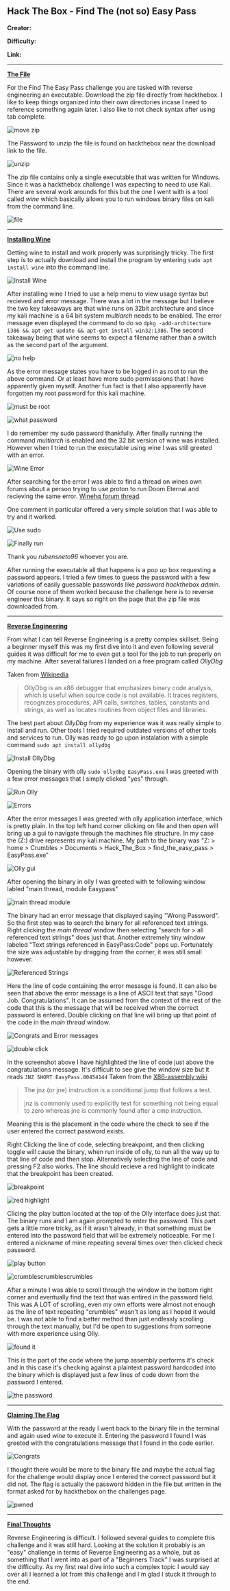 ## **Hack The Box - Find The (not so) Easy Pass**

**Creator:** 

**Difficulty:**

**Link:** 

---


<ins>**The File**</ins>

For the Find The Easy Pass challenge you are tasked with reverse engineering an executable. Download the zip file directly from hackthebox. I like to keep things organized into their own directories incase I need to reference something again later. I also like to not check syntax after using tab complete.

![move zip](/docs/assets/images/HTB/easypass/easypass01.png)

The Password to unzip the file is found on hackthebox near the download link to the file.

![unzip](/docs/assets/images/HTB/easypass/easypass02.png)

The zip file contains only a single executable that was written for Windows. Since it was a hackthebox challenge I was expecting to need to use Kali. There are several work arounds for this but the one I went with is a tool called *wine* which basically allows you to run windows binary files on kali from the command line.

![file](/docs/assets/images/HTB/easypass/easypass03.png)

---


<ins>**Installing Wine**</ins>

Getting wine to install and work properly was surprisingly tricky. The first step is to actually download and install the program by entering `sudo apt install wine` into the command line.

![Install Wine](/docs/assets/images/HTB/easypass/easypass04.png)

After installing wine I tried to use a help menu to view usage syntax but recieved and error message. There was a lot in the message but I believe the two key takeaways are that wine runs on 32bit architecture and since my kali machine is a 64 bit system *multiarch* needs to be enabled. The error message even displayed the command to do so `dpkg -add-architecture i386 && apt-get update && apt-get install win32:i386`. The second takeaway being that wine seems to expect a filename rather than a switch as the second part of the argument. 

![no help](/docs/assets/images/HTB/easypass/easypass05.png)

As the error message states you have to be logged in as root to run the above command. Or at least have more sudo permisssions that I have apparently given myself. Another fun fact is that I also apparently have forgotten my root password for this kali machine.

![must be root ](/docs/assets/images/HTB/easypass/easypass06.png)

![what password](/docs/assets/images/HTB/easypass/easypass07.png)

I do remember my sudo password thankfully. After finally running the command *multiarch* is enabled and the 32 bit version of wine was installed. However when I tried to run the executable using wine I was still greeted with an error.

![Wine Error](/docs/assets/images/HTB/easypass/easypass08.png)

After searching for the error I was able to find a thread on wines own forums about a person trying to use proton to run Doom Eternal and recieving the same error. [Winehq forum thread](https://forum.winehq.org/viewtopic.php?t=34517).

One comment in particular offered a very simple solution that I was able to try and it worked. 

![Use sudo](/docs/assets/images/HTB/easypass/easypass09.png)

![Finally run](/docs/assets/images/HTB/easypass/easypass10.png)

Thank you *rubensneto96* whoever you are.

After running the executable all that happens is a pop up box requesting a password appears. I tried a few times to guess the password with a few variations of easily guessable passwords like *password* *hackthebox* *admin*. Of course none of them worked because the challenge here is to reverse engineer this binary. It says so right on the page that the zip file was downloaded from.

---


<ins>**Reverse Engineering**</ins>

From what I can tell Reverse Engineering is a pretty complex skillset. Being a beginner myself this was my first dive into it and even following several guides it was difficult for me to even get a tool for the job to run properly on my machine. After several failures I landed on a free program called *OllyDbg*

Taken from [Wikipedia]()

>OllyDbg is an x86 debugger that emphasizes binary code analysis, which is useful when source code is not available. It traces registers, recognizes procedures, API calls, switches, tables, constants and strings, as well as locates routines from object files and libraries.

The best part about *OllyDbg* from my experience was it was really simple to install and run. Other tools I tried required outdated versions of other tools and services to run. Olly was ready to go upon instalation with a simple command
`sudo apt install ollydbg`

![Install OllyDbg](/docs/assets/images/HTB/easypass/easypass11.png)

Opening the binary with olly `sudo ollydbg EasyPass.exe` I was greeted with a few error messages that I simply clicked "yes" through.

![Run Olly](/docs/assets/images/HTB/easypass/easypass12.png)

![Errors](/docs/assets/images/HTB/easypass/easypass13.png)

After the error messages I was greeted with olly application interface, which is pretty plain. In the top left hand corner clicking on file and then open will bring up a gui to navigate through the machines file structure. In my case the (Z:) drive represents my kali machine. My path to the binary was "Z: > home > Crumbles > Documents > Hack_The_Box > find_the_easy_pass > EasyPass.exe"

![Olly gui](/docs/assets/images/HTB/easypass/easypass14.png)

After opening the binary in olly I was greeted with te following window labled "main thread, module Easypass"

![main thread module](/docs/assets/images/HTB/easypass/easypass15.png)

The binary had an error message that displayed saying "Wrong Password". So the first step was to search the binary for all referenced text strings. Right clicking the *main thread* window then selecting "search for > all referenced text strings" does just that. Another extremely tiny window labeled "Text strings referenced in EasyPass:Code" pops up. Fortunately the size was adjustable by dragging from the corner, it was still small however.

![Referenced Strings](/docs/assets/images/HTB/easypass/easypass16.png)

Here the line of code containing the error mesasge is found. It can also be seen that above the error message is a line of ASCII text that says "Good Job. Congratulations". It can be assumed from the context of the rest of the code that this is the message that will be received when the correct password is entered. Double clicking on that line will bring up that point of the code in the *main thread* window.

![Congrats and Error messages](/docs/assets/images/HTB/easypass/easypass17.png)

![double click](/docs/assets/images/HTB/easypass/easypass18.png)

In the screenshot above I have highlighted the line of code just above the congratulations message. It's difficult to see give the window size but it reads `JNZ SHORT EasyPass.00454144` Taken from the [X86-assembly wiki](https://www.aldeid.com/wiki/X86-assembly/Instructions/jnz)

> The jnz (or jne) instruction is a conditional jump that follows a test. 
>
>jnz is commonly used to explicitly test for something not being equal to zero whereas jne is commonly found after a cmp instruction. 

Meaning this is the placement in the code where the check to see if the user entered the correct password exists.

Right Clicking the line of code, selecting breakpoint, and then clicking toggle will cause the binary, when run inside of olly, to run all the way up to that line of code and then stop. Alternatively selecting the line of code and pressing F2 also works. The line should recieve a red highlight to indicate that the breakpoint has been created.

![breakpoint](/docs/assets/images/HTB/easypass/easypass19.png)

![red highlight](/docs/assets/images/HTB/easypass/easypass20.png)


Clicing the play button located at the top of the Olly interface does just that. The binary runs and I am again prompted to enter the password. This part gets a little more tricky, as if it wasn't already, in that something must be entered into the password field that will be extremely noticeable. For me I entered a nickname of mine repeating several times over then clicked check password. 

![play button](/docs/assets/images/HTB/easypass/easypass21.png)

![crumblescrumblescrumbles](/docs/assets/images/HTB/easypass/easypass22.png)

After a minute I was able to scroll through the window in the bottom right corner and eventually find the text that was entired in the password field. This was A LOT of scrolling, even my own efforts were almost not enough as the line of text repeating "crumbles" wasn't as long as I hoped it would be. I was not able to find a better method than just endlessly scrolling through the text manually, but I'd be open to suggestions from someone with more experience using Olly.

![found it](/docs/assets/images/HTB/easypass/easypass23.png)

This is the part of the code where the jump assembly performs it's check and in this case it's checking against a plaintext password hardcoded into the binary which is displayed just a few lines of code down from the password I entered.

![the password](/docs/assets/images/HTB/easypass/easypass24.png)

---


<ins>**Claiming The Flag**</ins>

With the password at the ready I went back to the binary file in the terminal and again used *wine* to execute it. Entering the password I found I was greeted with the congratulations message that I found in the code earlier. 

![Congrats](/docs/assets/images/HTB/easypass/easypass25.png)

I thought there would be more to the binary file and maybe the actual flag for the challenge would display once I entered the correct password but it did not. The flag is actually the password hidden in the file but written in the format asked for by hackthebox on the challenges page.

![pwned](/docs/assets/images/HTB/easypass/easypass26.png)

---


<ins>**Final Thoughts**</ins>

Reverse Engineering is difficult. I followed several guides to complete this challenge and it was still hard. Looking at the solution it probably is an "easy" challenge in terms of Reverse Engineering as a whole, but as something that I went into as part of a "Beginners Track" I was surprised at the difficulty. As my first real dive into such a complex topic I would say over all I learned a lot from this challenge and I'm glad I stuck it through to the end.
 


